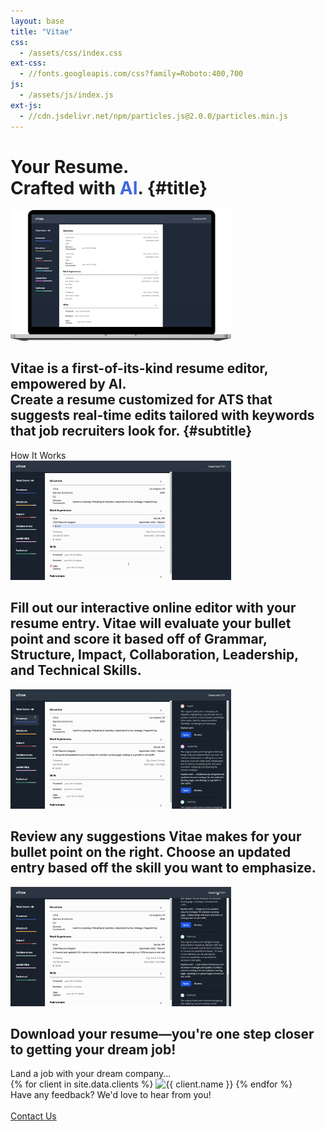 ```yaml
---
layout: base
title: "Vitae"
css:
  - /assets/css/index.css
ext-css:
  - //fonts.googleapis.com/css?family=Roboto:400,700
js:
  - /assets/js/index.js
ext-js:
  - //cdn.jsdelivr.net/npm/particles.js@2.0.0/particles.min.js
---
```


<div id="header" class="cut1" markdown="1">

<div id="header-inner" markdown="1">

# Your Resume. <br> Crafted with <span style="color:RoyalBlue">AI</span>. {#title}

<style>
img {
  max-width: 70%;
  height: auto;
}
</style>

<img class="mockup" alt="mockup" src="/assets/img/macbook-mockup.png"/>

## Vitae is a first-of-its-kind resume editor, empowered by AI. <br> Create a resume customized for ATS that suggests real-time edits tailored with keywords that job recruiters look for. {#subtitle}

</div>

<div id="particles-js"></div>

</div>

<div id="main-sections">

<div id="demo" class="page-section black-section">
  <div id="demo">
    <div class="section-title">How It Works</div>
      <div id="demo-list">
        <div class="container">
          <div class="demo-img">
            <img src="/assets/img/demo_1.gif"/>
          </div>
          <div class="text">
            <h2>Fill out our interactive online editor with your resume entry. Vitae will evaluate your bullet point and score it based off of Grammar, Structure, Impact, Collaboration, Leadership, and Technical Skills.</h2>
          </div>
        </div>
        <div id="demo-break"></div>
        <div id="demo-break"></div>
        <div class="container">
          <div class="demo-img">
            <img src="/assets/img/demo_2.gif"/>
          </div>
          <div class="text">
            <h2>Review any suggestions Vitae makes for your bullet point on the right. Choose an updated entry based off the skill you want to emphasize.</h2>
          </div>
        </div>
        <div id="demo-break"></div>
        <div id="demo-break"></div>
        <div class="container">
          <div class="demo-img">
            <img src="/assets/img/demo_3.gif"/>
          </div>
          <div class="text">
            <h2>Download your resume—you're one step closer to getting your dream job!</h2>
          </div>
        </div>
    </div>
  </div>
</div>

<div id="clients-out" class="page-section">
  <div id="clients">
    <div class="client-title">Land a job with your dream company... </div>
    <div id="client-logos">
      {% for client in site.data.clients %}
        <a class="client-img" title="{{ client.name }}">
          <img alt="{{ client.name }}" src="/assets/img/logos/{{ client.img }}" />
        </a>
      {% endfor %}
    </div>
  </div>
</div>

<div class="cut-buffer"></div>

<div id="cta-out" class="page-section black-section">
  <div id="cta">
    <div class="section-title">Have any feedback? We'd love to hear from you!</div><br/>
  </div>
  <a href="mailto:jiahao303@gmail.com?subject=Vitae Inquiry" class="actionbtn">
    <span class="far fa-envelope" aria-hidden="true"></span>
    Contact Us
  </a>
</div>

</div>
